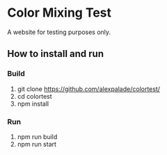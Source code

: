 # Color Mixing Test

A website for testing purposes only.

## How to install and run

### Build
1. git clone https://github.com/alexpalade/colortest/
2. cd colortest
3. npm install

### Run
1. npm run build
2. npm run start
